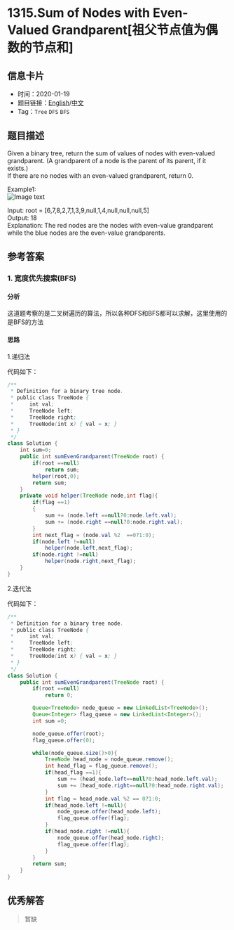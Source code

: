 # 1315.Sum of Nodes with Even-Valued Grandparent[祖父节点值为偶数的节点和]

## 信息卡片

* 时间：2020-01-19
* 题目链接：[English](https://leetcode.com/problems/sum-of-nodes-with-even-valued-grandparent/)/[中文](https://leetcode-cn.com/problems/sum-of-nodes-with-even-valued-grandparent/)
* Tag：`Tree` `DFS` `BFS`  
## 题目描述
Given a binary tree, return the sum of values of nodes with even-valued grandparent.  (A grandparent of a node is the parent of its parent, if it exists.)   
If there are no nodes with an even-valued grandparent, return 0.


Example1:  
![Image text](https://raw.githubusercontent.com/Ryuui-tkb/LeetCode/master/img/1315_ex1.png)  

Input: root = [6,7,8,2,7,1,3,9,null,1,4,null,null,null,5]   
Output: 18   
Explanation: The red nodes are the nodes with even-value grandparent while the blue nodes are the even-value grandparents.


## 参考答案   


### 1. 宽度优先搜索(BFS)

#### 分析

这道题考察的是二叉树遍历的算法，所以各种DFS和BFS都可以求解，这里使用的是BFS的方法

#### 思路

1.递归法

代码如下：

```Java
/**
 * Definition for a binary tree node.
 * public class TreeNode {
 *     int val;
 *     TreeNode left;
 *     TreeNode right;
 *     TreeNode(int x) { val = x; }
 * }
 */
class Solution {
	int sum=0;
    public int sumEvenGrandparent(TreeNode root) {
		if(root ==null)
			return sum;
		helper(root,0);
        return sum;
    }
	private void helper(TreeNode node,int flag){
		if(flag ==1)
		{
			sum += (node.left ==null?0:node.left.val);
			sum += (node.right ==null?0:node.right.val);
		}
		int next_flag = (node.val %2  ==0?1:0);
		if(node.left !=null)
			helper(node.left,next_flag);
		if(node.right !=null)
			helper(node.right,next_flag);
	}
}

```


2.迭代法

代码如下：

```Java
/**
 * Definition for a binary tree node.
 * public class TreeNode {
 *     int val;
 *     TreeNode left;
 *     TreeNode right;
 *     TreeNode(int x) { val = x; }
 * }
 */
class Solution {
    public int sumEvenGrandparent(TreeNode root) {
        if(root ==null)
            return 0;

        Queue<TreeNode> node_queue = new LinkedList<TreeNode>();
        Queue<Integer> flag_queue = new LinkedList<Integer>();
        int sum =0;

        node_queue.offer(root);
		flag_queue.offer(0);

        while(node_queue.size()>0){
            TreeNode head_node = node_queue.remove();
            int head_flag = flag_queue.remove();
			if(head_flag ==1){
				sum += (head_node.left==null?0:head_node.left.val);
				sum += (head_node.right==null?0:head_node.right.val);
			}
			int flag = head_node.val %2 == 0?1:0;
            if(head_node.left !=null){
                node_queue.offer(head_node.left);
				flag_queue.offer(flag);
            }
            if(head_node.right !=null){
                node_queue.offer(head_node.right);
				flag_queue.offer(flag);
            }
        }
        return sum;
    }
}

```


## 优秀解答

>暂缺
